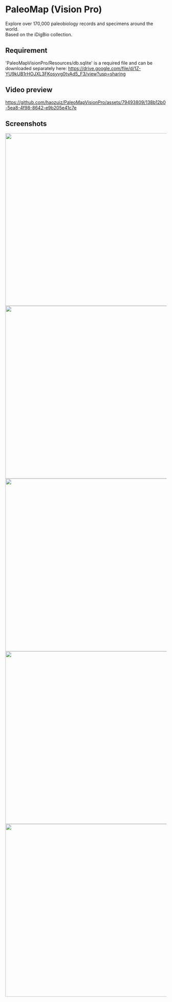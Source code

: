 # PaleoMap (Vision Pro)

Explore over 170,000 paleobiology records and specimens around the world.  
Based on the iDigBio collection. 

## Requirement

'PaleoMapVisionPro/Resources/db.sqlite' is a required file and can be downloaded separately here: https://drive.google.com/file/d/1Z-YU9kUB1rHOJXL3FKosyvg0tvAd5_F3/view?usp=sharing

## Video preview
https://github.com/haozujz/PaleoMapVisionPro/assets/79493809/138b12b0-5ea8-4f98-8642-e9b205e41c7e

## Screenshots
<img src="https://raw.githubusercontent.com/haozujz/PaleoMapVisionPro/master/readMePreview/ss0.png" width="540" />
<img src="https://raw.githubusercontent.com/haozujz/PaleoMapVisionPro/master/readMePreview/ss1.png" width="540" />
<img src="https://raw.githubusercontent.com/haozujz/PaleoMapVisionPro/master/readMePreview/ss2.png" width="540" />
<img src="https://raw.githubusercontent.com/haozujz/PaleoMapVisionPro/master/readMePreview/ss3.png" width="540" />
<img src="https://raw.githubusercontent.com/haozujz/PaleoMapVisionPro/master/readMePreview/ss4.png" width="540" />
